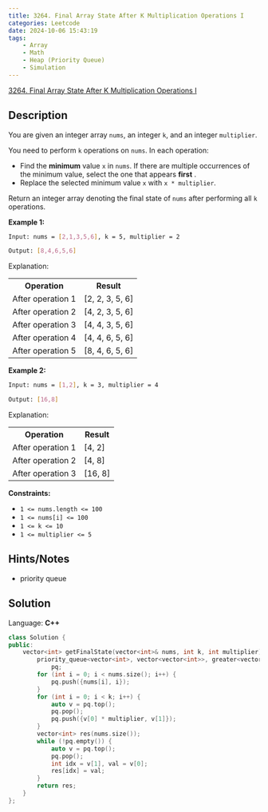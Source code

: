 ```yaml
---
title: 3264. Final Array State After K Multiplication Operations I
categories: Leetcode
date: 2024-10-06 15:43:19
tags:
    - Array
    - Math
    - Heap (Priority Queue)
    - Simulation
---
```


[3264. Final Array State After K Multiplication Operations I](https://leetcode.com/problems/final-array-state-after-k-multiplication-operations-i/description/)

## Description

You are given an integer array `nums`, an integer `k`, and an integer `multiplier`.

You need to perform `k` operations on `nums`. In each operation:

- Find the **minimum**  value `x` in `nums`. If there are multiple occurrences of the minimum value, select the one that appears **first** .
- Replace the selected minimum value `x` with `x * multiplier`.

Return an integer array denoting the final state of `nums` after performing all `k` operations.

**Example 1:**

```bash
Input: nums = [2,1,3,5,6], k = 5, multiplier = 2

Output: [8,4,6,5,6]
```

Explanation:

<table><tbody><tr><th>Operation</th><th>Result</th></tr><tr><td>After operation 1</td><td>[2, 2, 3, 5, 6]</td></tr><tr><td>After operation 2</td><td>[4, 2, 3, 5, 6]</td></tr><tr><td>After operation 3</td><td>[4, 4, 3, 5, 6]</td></tr><tr><td>After operation 4</td><td>[4, 4, 6, 5, 6]</td></tr><tr><td>After operation 5</td><td>[8, 4, 6, 5, 6]</td></tr></tbody></table>

**Example 2:**

```bash
Input: nums = [1,2], k = 3, multiplier = 4

Output: [16,8]
```

Explanation:

<table><tbody><tr><th>Operation</th><th>Result</th></tr><tr><td>After operation 1</td><td>[4, 2]</td></tr><tr><td>After operation 2</td><td>[4, 8]</td></tr><tr><td>After operation 3</td><td>[16, 8]</td></tr></tbody></table>

**Constraints:**

- `1 <= nums.length <= 100`
- `1 <= nums[i] <= 100`
- `1 <= k <= 10`
- `1 <= multiplier <= 5`

## Hints/Notes

- priority queue

## Solution

Language: **C++**

```C++
class Solution {
public:
    vector<int> getFinalState(vector<int>& nums, int k, int multiplier) {
        priority_queue<vector<int>, vector<vector<int>>, greater<vector<int>>>
            pq;
        for (int i = 0; i < nums.size(); i++) {
            pq.push({nums[i], i});
        }
        for (int i = 0; i < k; i++) {
            auto v = pq.top();
            pq.pop();
            pq.push({v[0] * multiplier, v[1]});
        }
        vector<int> res(nums.size());
        while (!pq.empty()) {
            auto v = pq.top();
            pq.pop();
            int idx = v[1], val = v[0];
            res[idx] = val;
        }
        return res;
    }
};
```
